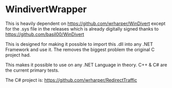# WindivertWrapper

This is heavily dependent on https://github.com/wrharper/WinDivert except for the .sys file in the releases which is already digitally signed thanks to https://github.com/basil00/WinDivert

This is designed for making it possible to import this .dll into any .NET Framework and use it. The removes the biggest problem the original C project had.

This makes it possible to use on any .NET Language in theory. C++ & C# are the current primary tests.

The C# project is: https://github.com/wrharper/RedirectTraffic
